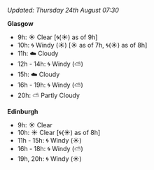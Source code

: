 *Updated: Thursday 24th August 07:30*

**Glasgow**

* 9h: :sunny: Clear [:cyclone:(:sunny:) as of 9h]
* 10h: :cyclone: Windy (:sunny:) [:sunny: as of 7h, :cyclone:(:sunny:) as of 8h]
* 11h: :cloud: Cloudy
* 12h - 14h: :cyclone: Windy (:partly_sunny:)
* 15h: :cloud: Cloudy
* 16h - 19h: :cyclone: Windy (:partly_sunny:)
* 20h: :partly_sunny: Partly Cloudy

**Edinburgh**

* 9h: :sunny: Clear
* 10h: :sunny: Clear [:cyclone:(:sunny:) as of 8h]
* 11h - 15h: :cyclone: Windy (:sunny:)
* 16h - 18h: :cyclone: Windy (:partly_sunny:)
* 19h, 20h: :cyclone: Windy (:sunny:)
